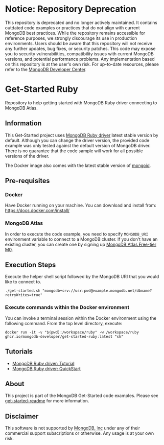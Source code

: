 # Notice: Repository Deprecation
This repository is deprecated and no longer actively maintained. It contains outdated code examples or practices that do not align with current MongoDB best practices. While the repository remains accessible for reference purposes, we strongly discourage its use in production environments.
Users should be aware that this repository will not receive any further updates, bug fixes, or security patches. This code may expose you to security vulnerabilities, compatibility issues with current MongoDB versions, and potential performance problems. Any implementation based on this repository is at the user's own risk.
For up-to-date resources, please refer to the [MongoDB Developer Center](https://mongodb.com/developer).


# Get-Started Ruby

Repository to help getting started with MongoDB Ruby driver connecting to MongoDB Atlas.

## Information

This Get-Started project uses [MongoDB Ruby driver](https://docs.mongodb.com/ruby-driver/master/) latest stable version by default. Although you can change the driver version, the provided code example was only tested against the default version of MongoDB driver. There is no guarantee that the code sample will work for all possible versions of the driver.

The Docker image also comes with the latest stable version of [mongoid](https://docs.mongodb.com/mongoid/current/).

## Pre-requisites

### Docker

Have Docker running on your machine. You can download and install from: https://docs.docker.com/install/

### MongoDB Atlas

In order to execute the code example, you need to specify `MONGODB_URI` environment variable to connect to a MongoDB cluster. If you don't have an existing cluster, you can create one by signing up [MongoDB Atlas Free-tier M0](https://docs.atlas.mongodb.com/getting-started/).

##  Execution Steps

Execute the helper shell script followed by the MongoDB URI that you would like to connect to.

```
./get-started.sh "mongodb+srv://usr:pwd@example.mongodb.net/dbname?retryWrites=true"
```

### Execute commands within the Docker environment

You can invoke a terminal session within the Docker environment using the following command.
From the top level directory, execute:
```
docker run -it -v "$(pwd):/workspace/ruby" -w /workspace/ruby ghcr.io/mongodb-developer/get-started-ruby:latest "sh"
```


## Tutorials

* [MongoDB Ruby driver: Tutorial](https://www.mongodb.com/docs/ruby-driver/current/tutorials/)
* [MongoDB Ruby driver: QuickStart](https://www.mongodb.com/docs/ruby-driver/current/tutorials/quick-start/)

## About

This project is part of the MongoDB Get-Started code examples. Please see [get-started-readme](https://github.com/mongodb-developer/get-started-readme) for more information.

## Disclaimer

This software is not supported by [MongoDB, Inc](https://www.mongodb.com)
under any of their commercial support subscriptions or otherwise. Any usage is at your own risk.
